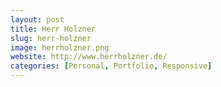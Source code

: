 ```yaml
---
layout: post
title: Herr Holzner
slug: herr-holzner
image: herrholzner.png
website: http://www.herrholzner.de/
categories: [Personal, Portfolio, Responsive]
---
```

